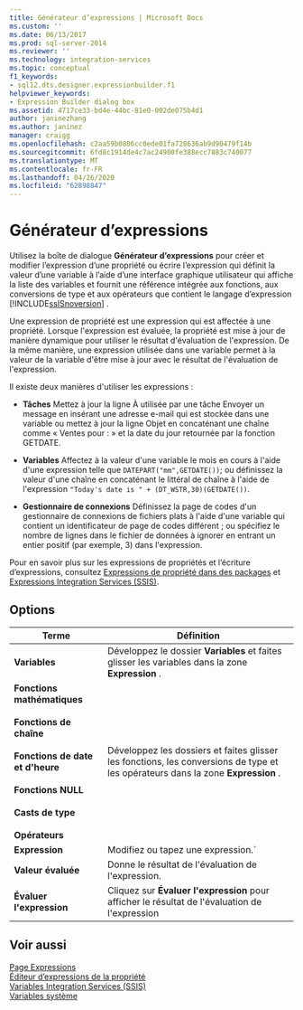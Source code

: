 ```yaml
---
title: Générateur d’expressions | Microsoft Docs
ms.custom: ''
ms.date: 06/13/2017
ms.prod: sql-server-2014
ms.reviewer: ''
ms.technology: integration-services
ms.topic: conceptual
f1_keywords:
- sql12.dts.designer.expressionbuilder.f1
helpviewer_keywords:
- Expression Builder dialog box
ms.assetid: 4717ce33-bd4e-44bc-81e0-002de075b4d1
author: janinezhang
ms.author: janinez
manager: craigg
ms.openlocfilehash: c2aa59b0806cc0ede01fa728636ab9d90479f14b
ms.sourcegitcommit: 6fd8c1914de4c7ac24900fe388ecc7883c740077
ms.translationtype: MT
ms.contentlocale: fr-FR
ms.lasthandoff: 04/26/2020
ms.locfileid: "62898847"
---
```

# <a name="expression-builder"></a>Générateur d’expressions
  Utilisez la boîte de dialogue **Générateur d’expressions** pour créer et modifier l’expression d’une propriété ou écrire l’expression qui définit la valeur d’une variable à l’aide d’une interface graphique utilisateur qui affiche la liste des variables et fournit une référence intégrée aux fonctions, aux conversions de type et aux opérateurs que contient le langage d’expression [!INCLUDE[ssISnoversion](../../includes/ssisnoversion-md.md)] .  
  
 Une expression de propriété est une expression qui est affectée à une propriété. Lorsque l'expression est évaluée, la propriété est mise à jour de manière dynamique pour utiliser le résultat d'évaluation de l'expression. De la même manière, une expression utilisée dans une variable permet à la valeur de la variable d'être mise à jour avec le résultat de l'évaluation de l'expression.  
  
 Il existe deux manières d'utiliser les expressions :  
  
-   **Tâches** Mettez à jour la ligne À utilisée par une tâche Envoyer un message en insérant une adresse e-mail qui est stockée dans une variable ou mettez à jour la ligne Objet en concaténant une chaîne comme « Ventes pour : » et la date du jour retournée par la fonction GETDATE.  
  
-   **Variables** Affectez à la valeur d'une variable le mois en cours à l'aide d'une expression telle que `DATEPART("mm",GETDATE())`; ou définissez la valeur d'une chaîne en concaténant le littéral de chaîne à l'aide de l'expression `"Today's date is " + (DT_WSTR,30)(GETDATE())`.  
  
-   **Gestionnaire de connexions** Définissez la page de codes d'un gestionnaire de connexions de fichiers plats à l'aide d'une variable qui contient un identificateur de page de codes différent ; ou spécifiez le nombre de lignes dans le fichier de données à ignorer en entrant un entier positif (par exemple, 3) dans l'expression.  
  
 Pour en savoir plus sur les expressions de propriétés et l’écriture d’expressions, consultez [Expressions de propriété dans des packages](use-property-expressions-in-packages.md) et [Expressions Integration Services &#40;SSIS&#41;](integration-services-ssis-expressions.md).  
  
## <a name="options"></a>Options  
  
|Terme|Définition|  
|----------|----------------|  
|**Variables**|Développez le dossier **Variables** et faites glisser les variables dans la zone **Expression** .|  
|**Fonctions mathématiques**<br /><br /> **Fonctions de chaîne**<br /><br /> **Fonctions de date et d'heure**<br /><br /> **Fonctions NULL**<br /><br /> **Casts de type**<br /><br /> **Opérateurs**|Développez les dossiers et faites glisser les fonctions, les conversions de type et les opérateurs dans la zone **Expression** .|  
|**Expression**|Modifiez ou tapez une expression.`|  
|**Valeur évaluée**|Donne le résultat de l'évaluation de l'expression.|  
|**Évaluer l'expression**|Cliquez sur **Évaluer l'expression** pour afficher le résultat de l'évaluation de l'expression|  
  
## <a name="see-also"></a>Voir aussi  
 [Page Expressions](expressions-page.md)   
 [Éditeur d’expressions de la propriété](property-expressions-editor.md)   
 [Variables Integration Services &#40;SSIS&#41;](../integration-services-ssis-variables.md)   
 [Variables système](../system-variables.md)  
  
  
